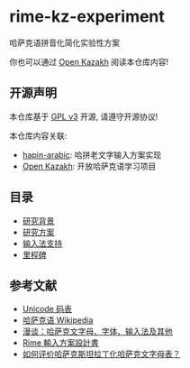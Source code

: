 # rime-kz-experiment

哈萨克语拼音化简化实验性方案

你也可以通过 [Open Kazakh](https://github.com/HerbertHe/open-kazakh) 阅读本仓库内容!

## 开源声明

本仓库基于 [GPL v3](./LICENSE) 开源, 请遵守开源协议!

本仓库内容关联:

- [hapin-arabic](https://github.com/HerbertHe/hapin-arabic): 哈拼老文字输入方案实现
- [Open Kazakh](https://github.com/HerbertHe/open-kazakh): 开放哈萨克语学习项目

## 目录

- [研究背景](https://github.com/HerbertHe/rime-kz-experiment/blob/main/docs/background.md)
- [研究方案](https://github.com/HerbertHe/rime-kz-experiment/blob/main/docs/achema.md)
- [输入法支持](https://github.com/HerbertHe/rime-kz-experiment/blob/main/docs/ime.md)
- [里程碑](https://github.com/HerbertHe/rime-kz-experiment/blob/main/milestone.md)

## 参考文献

- [Unicode 码表](https://blog.csdn.net/hherima/article/details/9045765)
- [哈萨克语 Wikipedia](https://zh.wikipedia.org/wiki/%E5%93%88%E8%96%A9%E5%85%8B%E8%AA%9E)
- [漫谈：哈萨克文字母、字体、输入法及其他](https://zhuanlan.zhihu.com/p/98359081)
- [Rime 輸入方案設計書](https://github.com/rime/home/wiki/RimeWithSchemata)
- [如何评价哈萨克斯坦拉丁化哈萨克文字母表？](https://www.zhihu.com/question/65270788)
